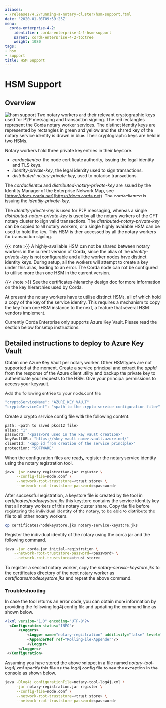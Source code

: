 ```yaml
---
aliases:
- /releases/4.2/running-a-notary-cluster/hsm-support.html
date: '2020-01-08T09:59:25Z'
menu:
  corda-enterprise-4-2:
    identifier: corda-enterprise-4-2-hsm-support
    parent: corda-enterprise-4-2-toctree
    weight: 1080
tags:
- hsm
- support
title: HSM Support
---
```



# HSM Support


## Overview


![hsm support](/en/hsm-support.png "hsm support")
Two notary workers and their relevant cryptographic keys used for P2P
messaging and transaction signing. The red rectangles represent the Corda
notary worker services. The distinct identity keys are represented by
rectangles in green and yellow and the shared key of the notary service
identity is drawn in blue. Their cryptographic keys are held in two HSMs.


Notary workers hold three private key entries in their keystore.



* *cordaclientca*, the node certificate authority, issuing the legal identity and TLS keys.
* *identity-private-key*, the legal identity used to sign transactions.
* *distributed-notary-private-key*, used to notarise transactions.


The *cordaclientca* and *distributed-notary-private-key* are issued by the
Identity Manager of the Enterprise Network Map, see [https://docs.corda.net](https://docs.corda.net).
The *cordaclientca* is issuing the *identity-private-key*.

The *identity-private-key* is used for P2P messaging, whereas a single
*distributed-notary-private-key* is used by all the notary workers of the CFT
notary cluster to sign valid transactions. The *distributed-notary-private-key*
can be copied to all notary workers, or a single highly available HSM can be
used to hold the key. This HSM is then accessed by all the notary workers for
transaction signing.

{{< note >}}
A highly-available HSM can not be shared between notary workers in the
current version of Corda, since the alias of the *identity-private-key* is
not configurable and all the worker nodes have distinct identity keys. During
setup, all the workers will attempt to create a key under this alias, leading
to an error. The Corda node can not be configured to utilise more than one
HSM in the current version.

{{< /note >}}
See the certificates-hierarchy design doc for more information on the key hierarchies used by Corda.

At present the notary workers have to utilise distinct HSMs, all of which
hold a copy of the key of the service identity. This requires a mechanism to copy the
key from one HSM instance to the next, a feature that several HSM vendors implement.

Currently Corda Enterprise only supports Azure Key Vault. Please read the
section below for setup instructions.


## Detailed instructions to deploy to Azure Key Vault

Obtain one Azure Key Vault per notary worker. Other HSM types are not supported
at the moment.  Create a service principal and extract the *appId* from the
response of the Azure client utility and backup the private key to authenticate
your requests to the HSM. Give your principal permissions to access your
keyvault.

Add the following entries to your node.conf file

```sh
"cryptoServiceName": "AZURE_KEY_VAULT"
"cryptoServiceConf": "<path to the crypto service configuration file>"
```

Create a crypto service config file with the following content.

```sh
path: <path to saved pkcs12 file>
alias: "1"
password: "<password used in the key vault creation>"
keyVaultURL: "https://<key vault name>.vault.azure.net/"
clientId: "<app id from creation of the service principle>"
protection: "SOFTWARE"
```

When the configuration files are ready, register the notary service identity using
the notary registration tool.

```sh
java -jar notary-registration.jar register \
     --config-file=node.conf \
     --network-root-truststore=<trust store> \
     --network-root-truststore-password=<password>
```

After successful registration, a keystore file is created by the tool in *certificates/nodekeystore.jks* this keystore contains the service identity
key that all notary workers of this notary cluster share. Copy the file before registering the individual identity of the notary, to be able to
distribute the file to all other notary workers.

```sh
cp certificates/nodekeystore.jks notary-service-keystore.jks
```

Register the individual identity of the notary using the corda jar and the following command.

```sh
java -jar corda.jar initial-registration \
    --network-root-truststore-password=<password> \
    --network-root-truststore=<trust store>
```

To register a second notary worker, copy the *notary-service-keystore.jks* to
the certificates directory of the next notary worker as
*certificates/nodekeystore.jks* and repeat the above command.


### Troubleshooting

In case the tool returns an error code, you can obtain more information by providing the following log4j config file and updating the command line as shown below.

```xml
<?xml version="1.0" encoding="UTF-8"?>
  <Configuration status="INFO">
      <Loggers>
          <Logger name="notary-registration" additivity="false" level="INFO">
          <AppenderRef ref="RollingFile-Appender"/>
          </Logger>
      </Loggers>
 </Configuration>
```

Assuming you have stored the above snippet in a file named *notary-tool-log4j.xml* specify this file as the log4j config file to see the exception in the console as
shown below.

```sh
java -Dlog4j.configurationFile=notary-tool-log4j.xml \
     -jar notary-registration.jar register \
     --config-file=node.conf \
     --network-root-truststore=<trust store> \
     --network-root-truststore-password=<password>
```

